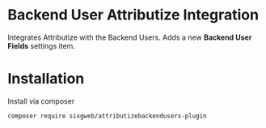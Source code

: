 # Backend User Attributize Integration

Integrates Attributize with the Backend Users. Adds a new **Backend User Fields** settings item.

# Installation
Install via composer
```
composer require sixgweb/attributizebackendusers-plugin
```
